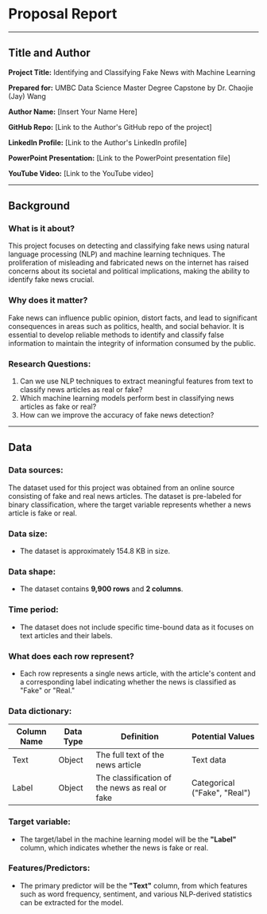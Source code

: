 
# Proposal Report

---

## Title and Author

**Project Title:** Identifying and Classifying Fake News with Machine Learning

**Prepared for:** UMBC Data Science Master Degree Capstone by Dr. Chaojie (Jay) Wang

**Author Name:** [Insert Your Name Here]

**GitHub Repo:** [Link to the Author's GitHub repo of the project]

**LinkedIn Profile:** [Link to the Author's LinkedIn profile]

**PowerPoint Presentation:** [Link to the PowerPoint presentation file]

**YouTube Video:** [Link to the YouTube video]

---

## Background

### What is it about?

This project focuses on detecting and classifying fake news using natural language processing (NLP) and machine learning techniques. The proliferation of misleading and fabricated news on the internet has raised concerns about its societal and political implications, making the ability to identify fake news crucial.

### Why does it matter?

Fake news can influence public opinion, distort facts, and lead to significant consequences in areas such as politics, health, and social behavior. It is essential to develop reliable methods to identify and classify false information to maintain the integrity of information consumed by the public.

### Research Questions:

1. Can we use NLP techniques to extract meaningful features from text to classify news articles as real or fake?
2. Which machine learning models perform best in classifying news articles as fake or real?
3. How can we improve the accuracy of fake news detection?

---

## Data

### Data sources:

The dataset used for this project was obtained from an online source consisting of fake and real news articles. The dataset is pre-labeled for binary classification, where the target variable represents whether a news article is fake or real.

### Data size:

- The dataset is approximately 154.8 KB in size.

### Data shape:

- The dataset contains **9,900 rows** and **2 columns**.

### Time period:

- The dataset does not include specific time-bound data as it focuses on text articles and their labels.

### What does each row represent?

- Each row represents a single news article, with the article's content and a corresponding label indicating whether the news is classified as "Fake" or "Real."

### Data dictionary:

| **Column Name** | **Data Type** | **Definition**                                  | **Potential Values**          |
|-----------------|---------------|------------------------------------------------|-------------------------------|
| Text            | Object        | The full text of the news article              | Text data                     |
| Label           | Object        | The classification of the news as real or fake | Categorical ("Fake", "Real")  |

### Target variable:

- The target/label in the machine learning model will be the **"Label"** column, which indicates whether the news is fake or real.

### Features/Predictors:

- The primary predictor will be the **"Text"** column, from which features such as word frequency, sentiment, and various NLP-derived statistics can be extracted for the model.
